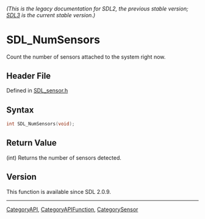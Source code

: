 ###### (This is the legacy documentation for SDL2, the previous stable version; [SDL3](https://wiki.libsdl.org/SDL3/) is the current stable version.)
# SDL_NumSensors

Count the number of sensors attached to the system right now.

## Header File

Defined in [SDL_sensor.h](https://github.com/libsdl-org/SDL/blob/SDL2/include/SDL_sensor.h)

## Syntax

```c
int SDL_NumSensors(void);
```

## Return Value

(int) Returns the number of sensors detected.

## Version

This function is available since SDL 2.0.9.

----
[CategoryAPI](CategoryAPI), [CategoryAPIFunction](CategoryAPIFunction), [CategorySensor](CategorySensor)

